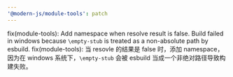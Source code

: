 ```yaml
---
'@modern-js/module-tools': patch
---
```


fix(module-tools): Add namespace when resolve result is false. Build failed in windows because `\empty-stub` is treated as a non-absolute path by esbuild.
fix(module-tools): 当 resovle 的结果是 false 时，添加 namespace，因为在 windows 系统下，`\empty-stub` 会被 esbuild 当成一个非绝对路径导致构建失败。
